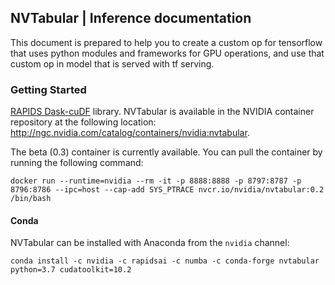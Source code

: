 ## NVTabular | Inference documentation

This document is prepared to help you to create a custom op for tensorflow that uses python 
modules and frameworks for GPU operations, and use that custom op in model that is served with tf serving.


### Getting Started

[RAPIDS Dask-cuDF](https://github.com/rapidsai/cudf/tree/main/python/dask_cudf) library.
NVTabular is available in the NVIDIA container repository at the following location: http://ngc.nvidia.com/catalog/containers/nvidia:nvtabular.

The beta (0.3) container is currently available. You can pull the container by running the following command:

```
docker run --runtime=nvidia --rm -it -p 8888:8888 -p 8797:8787 -p 8796:8786 --ipc=host --cap-add SYS_PTRACE nvcr.io/nvidia/nvtabular:0.2 /bin/bash
```


#### Conda

NVTabular can be installed with Anaconda from the ```nvidia``` channel:

```
conda install -c nvidia -c rapidsai -c numba -c conda-forge nvtabular python=3.7 cudatoolkit=10.2
```

